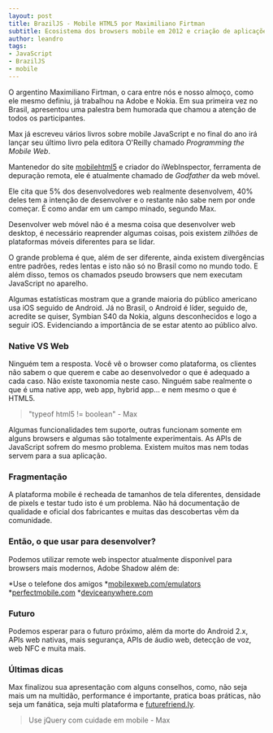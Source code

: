 ```yaml
---
layout: post
title: BrazilJS - Mobile HTML5 por Maximiliano Firtman
subtitle: Ecosistema dos browsers mobile em 2012 e criação de aplicações para web browsers e apps híbridas
author: leandro
tags:
- JavaScript
- BrazilJS
- mobile
---
```

O argentino Maximiliano Firtman, o cara entre nós e nosso almoço, como ele mesmo definiu, já trabalhou na Adobe e Nokia. Em sua primeira vez no Brasil, apresentou uma palestra bem humorada que chamou a atenção de todos os participantes.

Max já escreveu vários livros sobre mobile JavaScript e no final do ano irá lançar seu último livro pela editora O'Reilly chamado *Programming the Mobile Web*.

Mantenedor do site [mobilehtml5](http://mobilehtml5.org) e criador do iWebInspector, ferramenta de depuração remota, ele é atualmente chamado de *Godfather* da web móvel.

Ele cita que 5% dos desenvolvedores web realmente desenvolvem, 40% deles tem a intenção de desenvolver e o restante não sabe nem por onde começar. É como andar em um campo minado, segundo Max.

Desenvolver web móvel não é a mesma coisa que desenvolver web desktop, é necessário reaprender algumas coisas, pois existem *zilhões* de plataformas móveis diferentes para se lidar.

O grande problema é que, além de ser diferente, ainda existem divergências entre padrões, redes lentas e isto não só no Brasil como no mundo todo. E além disso, temos os chamados pseudo browsers que nem executam JavaScript no aparelho.

Algumas estatísticas mostram que a grande maioria do público americano usa iOS seguido de Android. Já no Brasil, o Android é líder, seguido de, acredite se quiser, Symbian S40 da Nokia, alguns desconhecidos e logo a seguir iOS. Evidenciando a importância de se estar atento ao público alvo.

### Native VS Web

Ninguém tem a resposta. Você vê o browser como plataforma, os clientes não sabem o que querem e cabe ao desenvolvedor o que é adequado a cada caso. Não existe taxonomia neste caso. Ninguém sabe realmente o que é uma native app, web app, hybrid app... e nem mesmo o que é HTML5.

> "typeof html5 != boolean" - Max

Algumas funcionalidades tem suporte, outras funcionam somente em alguns browsers e algumas são totalmente experimentais. As APIs de JavaScript sofrem do mesmo problema. Existem muitos mas nem todas servem para a sua aplicação.

### Fragmentação

A plataforma mobile é recheada de tamanhos de tela diferentes, densidade de pixels e testar tudo isto é um problema. Não há documentação de qualidade e oficial dos fabricantes e muitas das descobertas vêm da comunidade.

### Então, o que usar para desenvolver? 

Podemos utilizar remote web inspector atualmente disponível para browsers mais modernos, Adobe Shadow além de:

*Use o telefone dos amigos
*[mobilexweb.com/emulators](mobilexweb.com/emulators)
*[perfectmobile.com](perfectmobile.com)
*[deviceanywhere.com](deviceanywhere.com)

### Futuro

Podemos esperar para o futuro próximo, além da morte do Android 2.x, APIs web nativas, mais segurança, APIs de áudio web, detecção de voz, web NFC e muita mais.

### Últimas dicas

Max finalizou sua apresentação com alguns conselhos, como, não seja mais um na multidão, performance é importante, pratica boas práticas, não seja um fanática, seja multi plataforma e [futurefriend.ly](futurefriend.ly).

> Use jQuery com cuidade em mobile - Max










